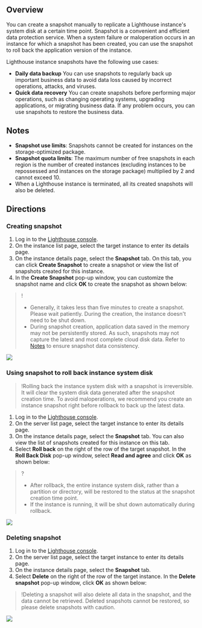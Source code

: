 ## Overview
You can create a snapshot manually to replicate a Lighthouse instance's system disk at a certain time point. Snapshot is a convenient and efficient data protection service. When a system failure or maloperation occurs in an instance for which a snapshot has been created, you can use the snapshot to roll back the application version of the instance.

Lighthouse instance snapshots have the following use cases:
 - **Daily data backup**
You can use snapshots to regularly back up important business data to avoid data loss caused by incorrect operations, attacks, and viruses.
 - **Quick data recovery**
You can create snapshots before performing major operations, such as changing operating systems, upgrading applications, or migrating business data. If any problem occurs, you can use snapshots to restore the business data.


## Notes
 - **Snapshot use limits**: Snapshots cannot be created for instances on the storage-optimized package.
 - **Snapshot quota limits**: The maximum number of free snapshots in each region is the number of created instances (excluding instances to be repossessed and instances on the storage package) multiplied by 2 and cannot exceed 10.
 - When a Lighthouse instance is terminated, all its created snapshots will also be deleted.


## Directions

### Creating snapshot
1. Log in to the [Lighthouse console](https://console.cloud.tencent.com/lighthouse/instance/index).
2. On the instance list page, select the target instance to enter its details page.
3. On the instance details page, select the **Snapshot** tab.
On this tab, you can click **Create Snapshot** to create a snapshot or view the list of snapshots created for this instance.
4. In the **Create Snapshot** pop-up window, you can customize the snapshot name and click **OK** to create the snapshot as shown below:
>!
>- Generally, it takes less than five minutes to create a snapshot. Please wait patiently. During the creation, the instance doesn't need to be shut down.
>- During snapshot creation, application data saved in the memory may not be persistently stored. As such, snapshots may not capture the latest and most complete cloud disk data. Refer to [Notes](https://intl.cloud.tencent.com/document/product/362/5755) to ensure snapshot data consistency.
>
![](https://staticintl.cloudcachetci.com/yehe/backend-news/GiT3489_%E4%BC%81%E4%B8%9A%E5%BE%AE%E4%BF%A1%E6%88%AA%E5%9B%BE_4fdcf3e7-b163-457b-93c3-7a5596125bf2.png)


### Using snapshot to roll back instance system disk
>!Rolling back the instance system disk with a snapshot is irreversible. It will clear the system disk data generated after the snapshot creation time. To avoid maloperations, we recommend you create an instance snapshot right before rollback to back up the latest data.
>
1. Log in to the [Lighthouse console](https://console.cloud.tencent.com/lighthouse/instance/index).
2. On the server list page, select the target instance to enter its details page.
3. On the instance details page, select the **Snapshot** tab.
You can also view the list of snapshots created for this instance on this tab.
4. Select **Roll back** on the right of the row of the target snapshot. In the **Roll Back Disk** pop-up window, select **Read and agree** and click **OK** as shown below:
>?
>- After rollback, the entire instance system disk, rather than a partition or directory, will be restored to the status at the snapshot creation time point.
>- If the instance is running, it will be shut down automatically during rollback.
>
![](https://qcloudimg.tencent-cloud.cn/raw/fe658b6f0482f5bd9ed51ede6167385c.png)

### Deleting snapshot[](id:deleteSnapshot)
1. Log in to the [Lighthouse console](https://console.cloud.tencent.com/lighthouse/instance/index).
2. On the server list page, select the target instance to enter its details page.
3. On the instance details page, select the **Snapshot** tab.
4. Select **Delete** on the right of the row of the target instance. In the **Delete snapshot** pop-up window, click **OK** as shown below:
>!Deleting a snapshot will also delete all data in the snapshot, and the data cannot be retrieved. Deleted snapshots cannot be restored, so please delete snapshots with caution.
>
![](https://qcloudimg.tencent-cloud.cn/raw/25af9560e699feffd33dcdd19fade66c.png)





